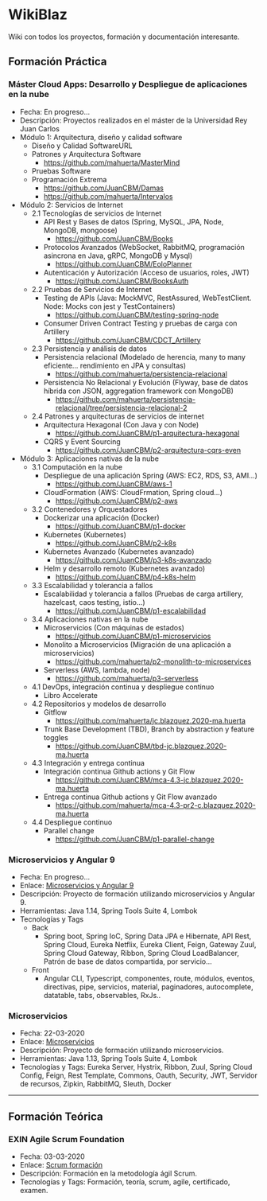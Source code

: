 # WikiBlaz
Wiki con todos los proyectos, formación y documentación interesante.

## Formación Práctica
### Máster Cloud Apps: Desarrollo y Despliegue de aplicaciones en la nube
* Fecha: En progreso...
* Descripción: Proyectos realizados en el máster de la Universidad Rey Juan Carlos
* Módulo 1: Arquitectura, diseño y calidad software
  * Diseño y Calidad SoftwareURL
  * Patrones y Arquitectura Software
    * https://github.com/mahuerta/MasterMind
  * Pruebas Software
  * Programación Extrema
    * https://github.com/JuanCBM/Damas
    * https://github.com/mahuerta/Intervalos
 * Módulo 2: Servicios de Internet
   * 2.1 Tecnologías de servicios de Internet
     * API Rest y Bases de datos (Spring, MySQL, JPA, Node, MongoDB, mongoose)
       * https://github.com/JuanCBM/Books
     * Protocolos Avanzados (WebSocket, RabbitMQ, programación asincrona en Java, gRPC, MongoDB y Mysql)
       * https://github.com/JuanCBM/EoloPlanner
     * Autenticación y Autorización (Acceso de usuarios, roles, JWT)
       * https://github.com/JuanCBM/BooksAuth
   * 2.2 Pruebas de Servicios de Internet
     * Testing de APIs (Java: MockMVC, RestAssured, WebTestClient. Node: Mocks con jest y TestContainers)
       * https://github.com/JuanCBM/testing-spring-node
     * Consumer Driven Contract Testing y pruebas de carga con Artillery
       * https://github.com/JuanCBM/CDCT_Artillery
   * 2.3 Persistencia y análisis de datos
     * Persistencia relacional (Modelado de herencia, many to many eficiente... rendimiento en JPA y consultas)
       * https://github.com/mahuerta/persistencia-relacional  
     * Persistencia No Relacional y Evolución (Flyway, base de datos híbrida con JSON, aggregation framework con MongoDB)
       * https://github.com/mahuerta/persistencia-relacional/tree/persistencia-relacional-2  
   * 2.4 Patrones y arquitecturas de servicios de internet
     * Arquitectura Hexagonal (Con Java y con Node)
       * https://github.com/JuanCBM/p1-arquitectura-hexagonal  
     * CQRS y Event Sourcing
       * https://github.com/JuanCBM/p2-arquitectura-cqrs-even
 * Módulo 3: Aplicaciones nativas de la nube
   * 3.1 Computación en la nube
     * Despliegue de una aplicación Spring (AWS: EC2, RDS, S3, AMI...)
        * https://github.com/JuanCBM/aws-1
     * CloudFormation (AWS: CloudFrmation, Spring cloud...)
        * https://github.com/JuanCBM/p2-aws
   * 3.2 Contenedores y Orquestadores
     * Dockerizar una aplicación (Docker)
        * https://github.com/JuanCBM/p1-docker
     * Kubernetes (Kubernetes)
        * https://github.com/JuanCBM/p2-k8s
     * Kubernetes Avanzado (Kubernetes avanzado)
        * https://github.com/JuanCBM/p3-k8s-avanzado
     * Helm y desarrollo remoto (Kubernetes avanzado)
        * https://github.com/JuanCBM/p4-k8s-helm
   * 3.3 Escalabilidad y tolerancia a fallos
     * Escalabilidad y tolerancia a fallos (Pruebas de carga artillery, hazelcast, caos testing, istio...)
        * https://github.com/JuanCBM/p1-escalabilidad
   * 3.4 Aplicaciones nativas en la nube
     * Microservicios (Con máquinas de estados)
        * https://github.com/JuanCBM/p1-microservicios
     * Monolito a Microservicios (Migración de una aplicación a microservicios)
        * https://github.com/mahuerta/p2-monolith-to-microservices
     * Serverless (AWS, lambda, node)
        * https://github.com/mahuerta/p3-serverless
   * 4.1 DevOps, integración continua y despliegue continuo 
     * Libro Accelerate
   * 4.2 Repositorios y modelos de desarrollo
     * Gitflow 
       * https://github.com/mahuerta/jc.blazquez.2020-ma.huerta  
     * Trunk Base Development (TBD), Branch by abstraction y feature toggles
       * https://github.com/JuanCBM/tbd-jc.blazquez.2020-ma.huerta 
   * 4.3 Integración y entrega continua 
     * Integración continua Github actions y Git Flow
       * https://github.com/JuanCBM/mca-4.3-jc.blazquez.2020-ma.huerta  
     * Entrega continua Github actions y Git Flow avanzado
       * https://github.com/mahuerta/mca-4.3-pr2-c.blazquez.2020-ma.huerta
   * 4.4 Despliegue continuo 
     * Parallel change
       * https://github.com/JuanCBM/p1-parallel-change

### Microservicios y Angular 9
* Fecha: En progreso...
* Enlace: [Microservicios y Angular 9](https://github.com/JuanCBM/microservicios-angular9/wiki)
* Descripción: Proyecto de formación utilizando microservicios y Angular 9.
* Herramientas: Java 1.14, Spring Tools Suite 4, Lombok
* Tecnologías y Tags
  * Back
    * Spring boot, Spring IoC, Spring Data JPA e Hibernate, API Rest, Spring Cloud, Eureka Netflix, Eureka Client, Feign, Gateway Zuul, Spring Cloud Gateway, Ribbon, Spring Cloud LoadBalancer, Patrón de base de datos compartida, por servicio...
  * Front
    * Angular CLI, Typescript, componentes, route, módulos, eventos, directivas, pipe, servicios, material, paginadores, autocomplete, datatable, tabs, observables, RxJs..

### Microservicios
* Fecha: 22-03-2020
* Enlace: [Microservicios](https://github.com/JuanCBM/microservicios/wiki)
* Descripción: Proyecto de formación utilizando microservicios.
* Herramientas: Java 1.13, Spring Tools Suite 4, Lombok
* Tecnologías y Tags: Eureka Server, Hystrix, Ribbon, Zuul, Spring Cloud Config, Feign, Rest Template, Commons, Oauth, Security, JWT, Servidor de recursos, Zipkin, RabbitMQ, Sleuth, Docker

____________________________________________________________________________________________________________________________
## Formación Teórica

### EXIN Agile Scrum Foundation
* Fecha: 03-03-2020
* Enlace: [Scrum formación](https://github.com/JuanCBM/formacion-exin/wiki)
* Descripción: Formación en la metodología ágil Scrum.
* Tecnologías y Tags: Formación, teoría, scrum, agile, certificado, examen.


